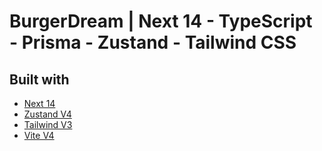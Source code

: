 # BurgerDream | Next 14 - TypeScript - Prisma - Zustand - Tailwind CSS

## Built with

- [Next 14](https://nextjs.org/)
- [Zustand V4](https://www.npmjs.com/package/zustand)
- [Tailwind V3](https://tailwindcss.com/)
- [Vite V4](https://vitejs.dev)